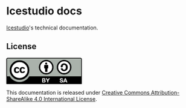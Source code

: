 # Icestudio docs

[Icestudio](https://github.com/FPGAwars/icestudio)'s technical documentation.

## License

<img src="./images/by-sa.png" width="200" align = "center">

This documentation is released under [Creative Commons Attribution-ShareAlike 4.0 International License](http://creativecommons.org/licenses/by-sa/4.0/).
